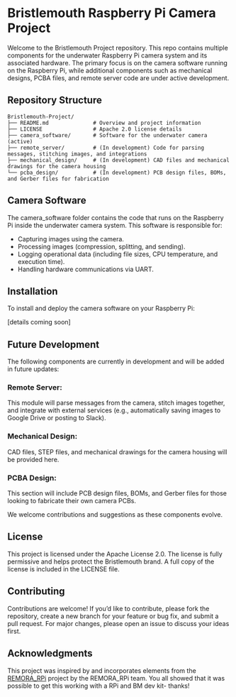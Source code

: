 # Bristlemouth Raspberry Pi Camera Project
Welcome to the Bristlemouth Project repository. This repo contains multiple components for the underwater Raspberry Pi camera system and its associated hardware. The primary focus is on the camera software running on the Raspberry Pi, while additional components such as mechanical designs, PCBA files, and remote server code are under active development.

## Repository Structure
```
Bristlemouth-Project/
├── README.md              # Overview and project information
├── LICENSE                # Apache 2.0 license details
├── camera_software/       # Software for the underwater camera (active)
├── remote_server/         # (In development) Code for parsing messages, stitching images, and integrations
├── mechanical_design/     # (In development) CAD files and mechanical drawings for the camera housing
└── pcba_design/           # (In development) PCB design files, BOMs, and Gerber files for fabrication
```

## Camera Software
The camera_software folder contains the code that runs on the Raspberry Pi inside the underwater camera system. This software is responsible for:

- Capturing images using the camera.
- Processing images (compression, splitting, and sending).
- Logging operational data (including file sizes, CPU temperature, and execution time).
- Handling hardware communications via UART.

## Installation
To install and deploy the camera software on your Raspberry Pi:

[details coming soon]


## Future Development
The following components are currently in development and will be added in future updates:

### Remote Server:
This module will parse messages from the camera, stitch images together, and integrate with external services (e.g., automatically saving images to Google Drive or posting to Slack).

### Mechanical Design:
CAD files, STEP files, and mechanical drawings for the camera housing will be provided here.

### PCBA Design:
This section will include PCB design files, BOMs, and Gerber files for those looking to fabricate their own camera PCBs.

We welcome contributions and suggestions as these components evolve.

## License
This project is licensed under the Apache License 2.0. The license is fully permissive and helps protect the Bristlemouth brand. A full copy of the license is included in the LICENSE file.


## Contributing
Contributions are welcome! If you’d like to contribute, please fork the repository, create a new branch for your feature or bug fix, and submit a pull request. For major changes, please open an issue to discuss your ideas first.

## Acknowledgments

This project was inspired by and incorporates elements from the [REMORA_RPi](https://github.com/mjpeauroi/REMORA_RPi/tree/master) project by the REMORA_RPi team. You all showed that it was possible to get this working with a RPi and BM dev kit- thanks!